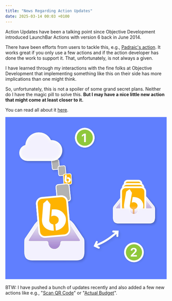 ```yaml
---
title: "News Regarding Action Updates"
date: 2025-03-14 00:03 +0100
---
```


Action Updates have been a talking point since Objective Development introduced LaunchBar Actions with version 6 back in June 2014.

There have been efforts from users to tackle this, e.g., [Padraic's action](https://renaghan.com/launchbar/action-updates/). It works great if you only use a few actions and if the action developer has done the work to support it. That, unfortunately, is not always a given.  

I have learned through my interactions with the fine folks at Objective Development that implementing something like this on their side has more implications than one might think.

So, unfortunately, this is not a spoiler of some grand secret plans. Neither do I have the magic pill to solve this. **But I may have a nice little new action that might come at least closer to it.**

You can read all about it [here](https://github.com/Ptujec/LaunchBar/tree/master/LB-Repo-Updates#launchbar-repo-updates-action).

![](https://raw.githubusercontent.com/Ptujec/LaunchBar/refs/heads/master/LB-Repo-Updates/02.jpg)

BTW: I have pushed a bunch of updates recently and also added a few new actions like e.g., "[Scan QR Code](https://github.com/Ptujec/LaunchBar/tree/master/Scan-QR-Code#launchbar-action-scan-qr-code)" or "[Actual Budget](https://github.com/Ptujec/LaunchBar/tree/master/Actual-Budget#readme)".